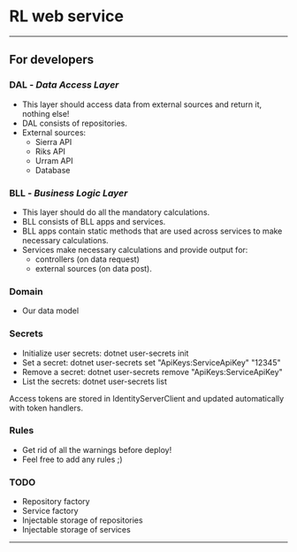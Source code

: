# RL web service

<hr>

## For developers

### DAL - <em>Data Access Layer</em>
- This layer should access data from external sources and return it, nothing else!
- DAL consists of repositories.
- External sources:
    - Sierra API
    - Riks API
    - Urram API
    - Database
    
### BLL - <em>Business Logic Layer</em>
- This layer should do all the mandatory calculations.
- BLL consists of BLL apps and services.
- BLL apps contain static methods that are used across services to make necessary calculations.
- Services make necessary calculations and provide output for:
  - controllers (on data request)
  - external sources (on data post).
  
### Domain
- Our data model

### Secrets
- Initialize user secrets: dotnet user-secrets init
- Set a secret: dotnet user-secrets set "ApiKeys:ServiceApiKey" "12345"
- Remove a secret: dotnet user-secrets remove "ApiKeys:ServiceApiKey"
- List the secrets: dotnet user-secrets list

Access tokens are stored in IdentityServerClient and updated automatically with token handlers.

### Rules
- Get rid of all the warnings before deploy!
- Feel free to add any rules ;)

### TODO
- Repository factory
- Service factory
- Injectable storage of repositories
- Injectable storage of services

<hr>